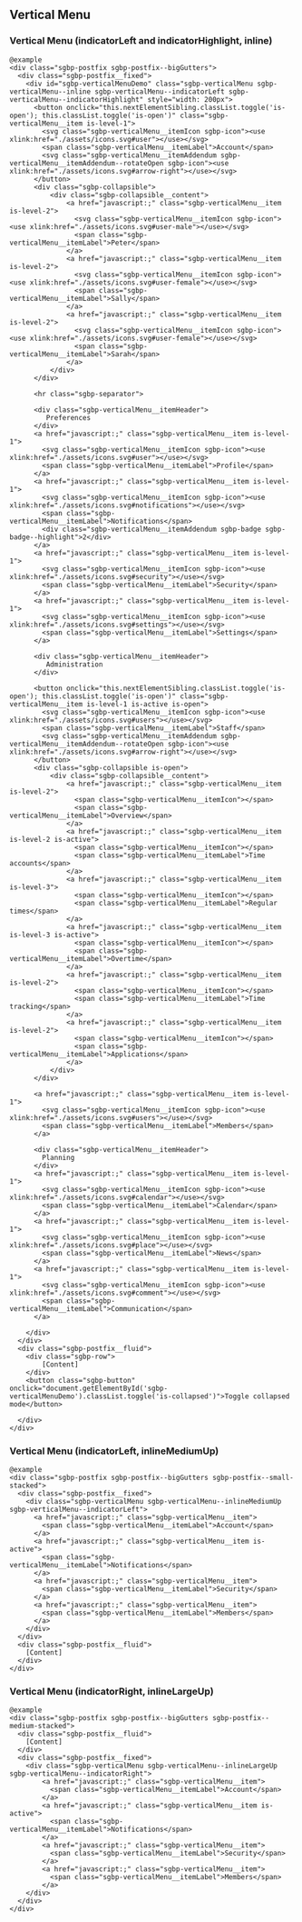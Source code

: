 ## Vertical Menu

### Vertical Menu (indicatorLeft and indicatorHighlight, inline)

    @example
    <div class="sgbp-postfix sgbp-postfix--bigGutters">
      <div class="sgbp-postfix__fixed">
        <div id="sgbp-verticalMenuDemo" class="sgbp-verticalMenu sgbp-verticalMenu--inline sgbp-verticalMenu--indicatorLeft sgbp-verticalMenu--indicatorHighlight" style="width: 200px">
          <button onclick="this.nextElementSibling.classList.toggle('is-open'); this.classList.toggle('is-open')" class="sgbp-verticalMenu__item is-level-1">
            <svg class="sgbp-verticalMenu__itemIcon sgbp-icon"><use xlink:href="./assets/icons.svg#user"></use></svg>
            <span class="sgbp-verticalMenu__itemLabel">Account</span>
            <svg class="sgbp-verticalMenu__itemAddendum sgbp-verticalMenu__itemAddendum--rotateOpen sgbp-icon"><use xlink:href="./assets/icons.svg#arrow-right"></use></svg>
          </button>
          <div class="sgbp-collapsible">
              <div class="sgbp-collapsible__content">
                  <a href="javascript:;" class="sgbp-verticalMenu__item is-level-2">
                    <svg class="sgbp-verticalMenu__itemIcon sgbp-icon"><use xlink:href="./assets/icons.svg#user-male"></use></svg>
                    <span class="sgbp-verticalMenu__itemLabel">Peter</span>
                  </a>
                  <a href="javascript:;" class="sgbp-verticalMenu__item is-level-2">
                    <svg class="sgbp-verticalMenu__itemIcon sgbp-icon"><use xlink:href="./assets/icons.svg#user-female"></use></svg>
                    <span class="sgbp-verticalMenu__itemLabel">Sally</span>
                  </a>
                  <a href="javascript:;" class="sgbp-verticalMenu__item is-level-2">
                    <svg class="sgbp-verticalMenu__itemIcon sgbp-icon"><use xlink:href="./assets/icons.svg#user-female"></use></svg>
                    <span class="sgbp-verticalMenu__itemLabel">Sarah</span>
                  </a>
              </div>
          </div>

          <hr class="sgbp-separator">

          <div class="sgbp-verticalMenu__itemHeader">
             Preferences
          </div>
          <a href="javascript:;" class="sgbp-verticalMenu__item is-level-1">
            <svg class="sgbp-verticalMenu__itemIcon sgbp-icon"><use xlink:href="./assets/icons.svg#user"></use></svg>
            <span class="sgbp-verticalMenu__itemLabel">Profile</span>
          </a>
          <a href="javascript:;" class="sgbp-verticalMenu__item is-level-1">
            <svg class="sgbp-verticalMenu__itemIcon sgbp-icon"><use xlink:href="./assets/icons.svg#notifications"></use></svg>
            <span class="sgbp-verticalMenu__itemLabel">Notifications</span>
            <div class="sgbp-verticalMenu__itemAddendum sgbp-badge sgbp-badge--highlight">2</div>
          </a>
          <a href="javascript:;" class="sgbp-verticalMenu__item is-level-1">
            <svg class="sgbp-verticalMenu__itemIcon sgbp-icon"><use xlink:href="./assets/icons.svg#security"></use></svg>
            <span class="sgbp-verticalMenu__itemLabel">Security</span>
          </a>
          <a href="javascript:;" class="sgbp-verticalMenu__item is-level-1">
            <svg class="sgbp-verticalMenu__itemIcon sgbp-icon"><use xlink:href="./assets/icons.svg#settings"></use></svg>
            <span class="sgbp-verticalMenu__itemLabel">Settings</span>
          </a>

          <div class="sgbp-verticalMenu__itemHeader">
             Administration
          </div>

          <button onclick="this.nextElementSibling.classList.toggle('is-open'); this.classList.toggle('is-open')" class="sgbp-verticalMenu__item is-level-1 is-active is-open">
            <svg class="sgbp-verticalMenu__itemIcon sgbp-icon"><use xlink:href="./assets/icons.svg#users"></use></svg>
            <span class="sgbp-verticalMenu__itemLabel">Staff</span>
            <svg class="sgbp-verticalMenu__itemAddendum sgbp-verticalMenu__itemAddendum--rotateOpen sgbp-icon"><use xlink:href="./assets/icons.svg#arrow-right"></use></svg>
          </button>
          <div class="sgbp-collapsible is-open">
              <div class="sgbp-collapsible__content">
                  <a href="javascript:;" class="sgbp-verticalMenu__item is-level-2">
                    <span class="sgbp-verticalMenu__itemIcon"></span>
                    <span class="sgbp-verticalMenu__itemLabel">Overview</span>
                  </a>
                  <a href="javascript:;" class="sgbp-verticalMenu__item is-level-2 is-active">
                    <span class="sgbp-verticalMenu__itemIcon"></span>
                    <span class="sgbp-verticalMenu__itemLabel">Time accounts</span>
                  </a>
                  <a href="javascript:;" class="sgbp-verticalMenu__item is-level-3">
                    <span class="sgbp-verticalMenu__itemIcon"></span>
                    <span class="sgbp-verticalMenu__itemLabel">Regular times</span>
                  </a>
                  <a href="javascript:;" class="sgbp-verticalMenu__item is-level-3 is-active">
                    <span class="sgbp-verticalMenu__itemIcon"></span>
                    <span class="sgbp-verticalMenu__itemLabel">Overtime</span>
                  </a>
                  <a href="javascript:;" class="sgbp-verticalMenu__item is-level-2">
                    <span class="sgbp-verticalMenu__itemIcon"></span>
                    <span class="sgbp-verticalMenu__itemLabel">Time tracking</span>
                  </a>
                  <a href="javascript:;" class="sgbp-verticalMenu__item is-level-2">
                    <span class="sgbp-verticalMenu__itemIcon"></span>
                    <span class="sgbp-verticalMenu__itemLabel">Applications</span>
                  </a>
              </div>
          </div>

          <a href="javascript:;" class="sgbp-verticalMenu__item is-level-1">
            <svg class="sgbp-verticalMenu__itemIcon sgbp-icon"><use xlink:href="./assets/icons.svg#users"></use></svg>
            <span class="sgbp-verticalMenu__itemLabel">Members</span>
          </a>

          <div class="sgbp-verticalMenu__itemHeader">
            Planning
          </div>
          <a href="javascript:;" class="sgbp-verticalMenu__item is-level-1">
            <svg class="sgbp-verticalMenu__itemIcon sgbp-icon"><use xlink:href="./assets/icons.svg#calendar"></use></svg>
            <span class="sgbp-verticalMenu__itemLabel">Calendar</span>
          </a>
          <a href="javascript:;" class="sgbp-verticalMenu__item is-level-1">
            <svg class="sgbp-verticalMenu__itemIcon sgbp-icon"><use xlink:href="./assets/icons.svg#place"></use></svg>
            <span class="sgbp-verticalMenu__itemLabel">News</span>
          </a>
          <a href="javascript:;" class="sgbp-verticalMenu__item is-level-1">
            <svg class="sgbp-verticalMenu__itemIcon sgbp-icon"><use xlink:href="./assets/icons.svg#comment"></use></svg>
            <span class="sgbp-verticalMenu__itemLabel">Communication</span>
          </a>

        </div>
      </div>
      <div class="sgbp-postfix__fluid">
        <div class="sgbp-row">
            [Content]
        </div>
        <button class="sgbp-button" onclick="document.getElementById('sgbp-verticalMenuDemo').classList.toggle('is-collapsed')">Toggle collapsed mode</button>

      </div>
    </div>

### Vertical Menu (indicatorLeft, inlineMediumUp)

    @example
    <div class="sgbp-postfix sgbp-postfix--bigGutters sgbp-postfix--small-stacked">
      <div class="sgbp-postfix__fixed">
        <div class="sgbp-verticalMenu sgbp-verticalMenu--inlineMediumUp sgbp-verticalMenu--indicatorLeft">
          <a href="javascript:;" class="sgbp-verticalMenu__item">
            <span class="sgbp-verticalMenu__itemLabel">Account</span>
          </a>
          <a href="javascript:;" class="sgbp-verticalMenu__item is-active">
            <span class="sgbp-verticalMenu__itemLabel">Notifications</span>
          </a>
          <a href="javascript:;" class="sgbp-verticalMenu__item">
            <span class="sgbp-verticalMenu__itemLabel">Security</span>
          </a>
          <a href="javascript:;" class="sgbp-verticalMenu__item">
            <span class="sgbp-verticalMenu__itemLabel">Members</span>
          </a>
        </div>
      </div>
      <div class="sgbp-postfix__fluid">
        [Content]
      </div>
    </div>

### Vertical Menu (indicatorRight, inlineLargeUp)

    @example
    <div class="sgbp-postfix sgbp-postfix--bigGutters sgbp-postfix--medium-stacked">
      <div class="sgbp-postfix__fluid">
        [Content]
      </div>
      <div class="sgbp-postfix__fixed">
        <div class="sgbp-verticalMenu sgbp-verticalMenu--inlineLargeUp sgbp-verticalMenu--indicatorRight">
            <a href="javascript:;" class="sgbp-verticalMenu__item">
              <span class="sgbp-verticalMenu__itemLabel">Account</span>
            </a>
            <a href="javascript:;" class="sgbp-verticalMenu__item is-active">
              <span class="sgbp-verticalMenu__itemLabel">Notifications</span>
            </a>
            <a href="javascript:;" class="sgbp-verticalMenu__item">
              <span class="sgbp-verticalMenu__itemLabel">Security</span>
            </a>
            <a href="javascript:;" class="sgbp-verticalMenu__item">
              <span class="sgbp-verticalMenu__itemLabel">Members</span>
            </a>
        </div>
      </div>
    </div>
